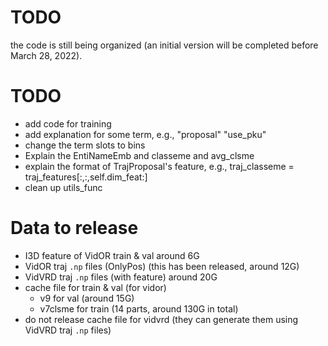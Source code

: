 # TODO
the code is still being organized (an initial version will be completed before March 28, 2022).

# TODO 
- add code for training
- add explanation for some term, e.g., "proposal" "use_pku"
- change the term slots to bins
- Explain the EntiNameEmb and classeme and avg_clsme
- explain the format of TrajProposal's feature, e.g., traj_classeme = traj_features[:,:,self.dim_feat:]
- clean up utils_func

# Data to release
- I3D feature of VidOR train & val around 6G
- VidOR traj `.np` files (OnlyPos) (this has been released, around 12G)
- VidVRD traj `.np` files (with feature) around 20G
- cache file for train & val (for vidor)
    - v9 for val (around 15G)
    - v7clsme for train (14 parts, around 130G in total)
- do not release cache file for vidvrd (they can generate them using VidVRD traj `.np` files)


